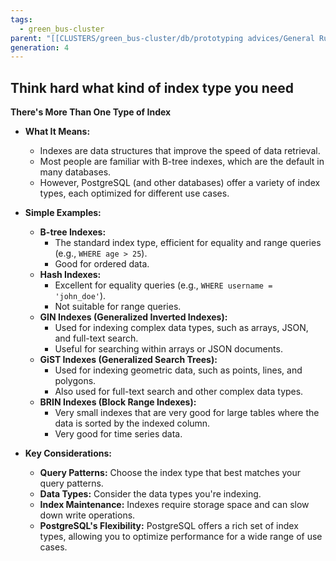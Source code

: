 ```yaml
---
tags:
  - green_bus-cluster
parent: "[[CLUSTERS/green_bus-cluster/db/prototyping advices/General Rules|General Rules]]"
generation: 4
---
```

## Think hard what kind of index type you need

**There's More Than One Type of Index**

- **What It Means:**
    
    - Indexes are data structures that improve the speed of data retrieval.
    - Most people are familiar with B-tree indexes, which are the default in many databases.
    - However, PostgreSQL (and other databases) offer a variety of index types, each optimized for different use cases.
- **Simple Examples:**
    
    - **B-tree Indexes:**
        - The standard index type, efficient for equality and range queries (e.g., `WHERE age > 25`).
        - Good for ordered data.
    - **Hash Indexes:**
        - Excellent for equality queries (e.g., `WHERE username = 'john_doe'`).
        - Not suitable for range queries.
    - **GIN Indexes (Generalized Inverted Indexes):**
        - Used for indexing complex data types, such as arrays, JSON, and full-text search.
        - Useful for searching within arrays or JSON documents.
    - **GiST Indexes (Generalized Search Trees):**
        - Used for indexing geometric data, such as points, lines, and polygons.
        - Also used for full-text search and other complex data types.
    - **BRIN Indexes (Block Range Indexes):**
        - Very small indexes that are very good for large tables where the data is sorted by the indexed column.
        - Very good for time series data.
- **Key Considerations:**
    
    - **Query Patterns:** Choose the index type that best matches your query patterns.
    - **Data Types:** Consider the data types you're indexing.
    - **Index Maintenance:** Indexes require storage space and can slow down write operations.
    - **PostgreSQL's Flexibility:** PostgreSQL offers a rich set of index types, allowing you to optimize performance for a wide range of use cases.
